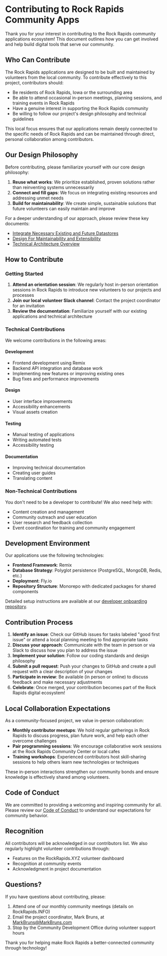 # Contributing to Rock Rapids Community Apps

Thank you for your interest in contributing to the Rock Rapids community applications ecosystem! This document outlines how you can get involved and help build digital tools that serve our community.

## Who Can Contribute

The Rock Rapids applications are designed to be built and maintained by volunteers from the local community. To contribute effectively to this project, contributors should:

- Be residents of Rock Rapids, Iowa or the surrounding area
- Be able to attend occasional in-person meetings, planning sessions, and training events in Rock Rapids
- Have a genuine interest in supporting the Rock Rapids community
- Be willing to follow our project's design philosophy and technical guidelines

This local focus ensures that our applications remain deeply connected to the specific needs of Rock Rapids and can be maintained through direct, personal collaboration among contributors.

## Our Design Philosophy

Before contributing, please familiarize yourself with our core design philosophy:

1. **Reuse what works**: We prioritize established, proven solutions rather than reinventing systems unnecessarily
2. **Connect and fill gaps**: We focus on integrating existing resources and addressing unmet needs
3. **Build for maintainability**: We create simple, sustainable solutions that future volunteers can easily maintain and improve

For a deeper understanding of our approach, please review these key documents:
- [Integrate Necessary Existing and Future Datastores](https://rockrapids.github.io/communication/2025/03/31/RockRapidsApps-Step0-1.html)
- [Design For Maintainability and Extensibility](https://rockrapids.github.io/communication/2025/03/31/RockRapidsApps-Step0-4.html)
- [Technical Architecture Overview](https://rockrapids.github.io/communication/2025/03/29/RockRapidsApps.html)

## How to Contribute

### Getting Started

1. **Attend an orientation session**: We regularly host in-person orientation sessions in Rock Rapids to introduce new volunteers to our projects and processes
2. **Join our local volunteer Slack channel**: Contact the project coordinator for an invitation
3. **Review the documentation**: Familiarize yourself with our existing applications and technical architecture

### Technical Contributions

We welcome contributions in the following areas:

#### Development
- Frontend development using Remix
- Backend API integration and database work
- Implementing new features or improving existing ones
- Bug fixes and performance improvements

#### Design
- User interface improvements
- Accessibility enhancements
- Visual assets creation

#### Testing
- Manual testing of applications
- Writing automated tests
- Accessibility testing

#### Documentation
- Improving technical documentation
- Creating user guides
- Translating content

### Non-Technical Contributions

You don't need to be a developer to contribute! We also need help with:

- Content creation and management
- Community outreach and user education
- User research and feedback collection
- Event coordination for training and community engagement

## Development Environment

Our applications use the following technologies:

- **Frontend Framework**: Remix
- **Database Strategy**: Polyglot persistence (PostgreSQL, MongoDB, Redis, etc.)
- **Deployment**: Fly.io
- **Repository Structure**: Monorepo with dedicated packages for shared components

Detailed setup instructions are available at our [developer onboarding repository](https://github.com/rockrapids/developer-onboarding).

## Contribution Process

1. **Identify an issue**: Check our GitHub issues for tasks labeled "good first issue" or attend a local planning meeting to find appropriate tasks
2. **Discuss your approach**: Communicate with the team in person or via Slack to discuss how you plan to address the issue
3. **Implement your solution**: Follow our coding standards and design philosophy
4. **Submit a pull request**: Push your changes to GitHub and create a pull request with a clear description of your changes
5. **Participate in review**: Be available (in person or online) to discuss feedback and make necessary adjustments
6. **Celebrate**: Once merged, your contribution becomes part of the Rock Rapids digital ecosystem!

## Local Collaboration Expectations

As a community-focused project, we value in-person collaboration:

- **Monthly contributor meetups**: We hold regular gatherings in Rock Rapids to discuss progress, plan future work, and help each other overcome challenges
- **Pair programming sessions**: We encourage collaborative work sessions at the Rock Rapids Community Center or local cafes
- **Training workshops**: Experienced contributors host skill-sharing sessions to help others learn new technologies or techniques

These in-person interactions strengthen our community bonds and ensure knowledge is effectively shared among volunteers.

## Code of Conduct

We are committed to providing a welcoming and inspiring community for all. Please review our [Code of Conduct](CODE_OF_CONDUCT.md) to understand our expectations for community behavior.

## Recognition

All contributors will be acknowledged in our contributors list. We also regularly highlight volunteer contributions through:

- Features on the RockRapids.XYZ volunteer dashboard
- Recognition at community events
- Acknowledgment in project documentation

## Questions?

If you have questions about contributing, please:

1. Attend one of our monthly community meetings (details on RockRapids.INFO)
2. Email the project coordinator, Mark Bruns, at MarkBruns@MarkBruns.com
3. Stop by the Community Development Office during volunteer support hours

Thank you for helping make Rock Rapids a better-connected community through technology!